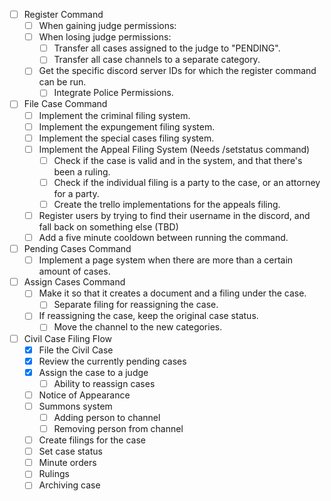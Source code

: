 - [ ] Register Command
    - [ ] When gaining judge permissions:
    - [ ] When losing judge permissions:
        - [ ] Transfer all cases assigned to the judge to "PENDING".
        - [ ] Transfer all case channels to a separate category.
    - [ ] Get the specific discord server IDs for which the register command can be run.
        - [ ] Integrate Police Permissions.

- [ ] File Case Command
    - [ ] Implement the criminal filing system.
    - [ ] Implement the expungement filing system.
    - [ ] Implement the special cases filing system.
    - [ ] Implement the Appeal Filing System (Needs /setstatus command)
        - [ ] Check if the case is valid and in the system, and that there's been a ruling.
        - [ ] Check if the individual filing is a party to the case, or an attorney for a party.
        - [ ] Create the trello implementations for the appeals filing.
    - [ ] Register users by trying to find their username in the discord, and fall back on something else (TBD)
    - [ ] Add a five minute cooldown between running the command.

- [ ] Pending Cases Command
    - [ ] Implement a page system when there are more than a certain amount of cases.

- [ ] Assign Cases Command
    - [ ] Make it so that it creates a document and a filing under the case.
        - [ ] Separate filing for reassigning the case.
    - [ ] If reassigning the case, keep the original case status.
        - [ ] Move the channel to the new categories.

- [ ] Civil Case Filing Flow
    - [X] File the Civil Case
    - [X] Review the currently pending cases
    - [X] Assign the case to a judge
        - [ ] Ability to reassign cases
    - [ ] Notice of Appearance
    - [ ] Summons system
        - [ ] Adding person to channel
        - [ ] Removing person from channel
    - [ ] Create filings for the case
    - [ ] Set case status
    - [ ] Minute orders
    - [ ] Rulings
    - [ ] Archiving case